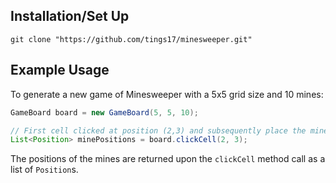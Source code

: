 ## Installation/Set Up
```
git clone "https://github.com/tings17/minesweeper.git"
```

## Example Usage
To generate a new game of Minesweeper with a 5x5 grid size and 10 mines:
```java
GameBoard board = new GameBoard(5, 5, 10);

// First cell clicked at position (2,3) and subsequently place the mines
List<Position> minePositions = board.clickCell(2, 3);
```
The positions of the mines are returned upon the `clickCell` method call as a list of `Position`s.